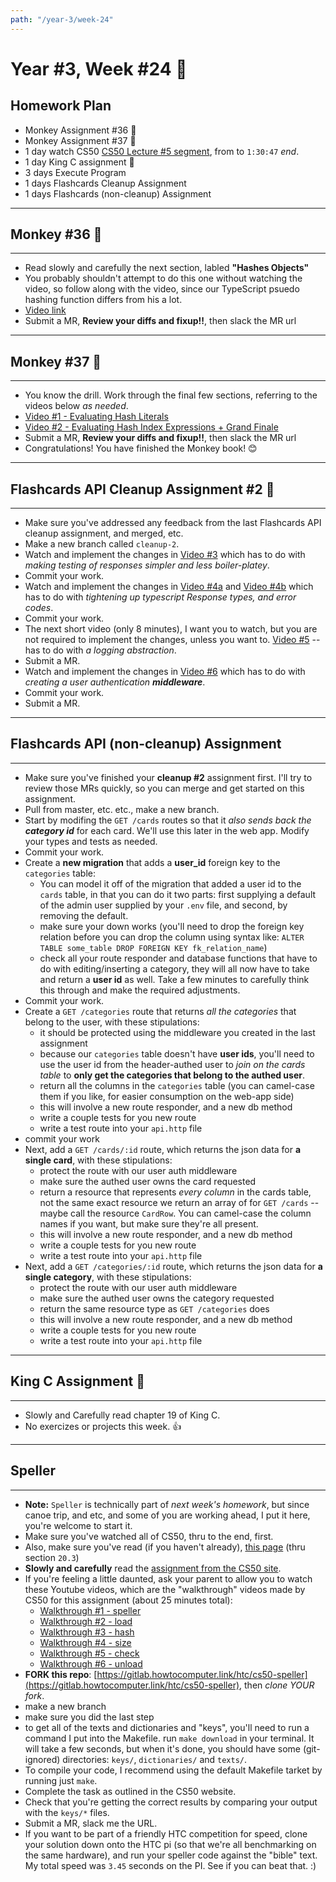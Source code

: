 ```yaml
---
path: "/year-3/week-24"
---
```


# Year #3, Week #24 🥋

## Homework Plan

- Monkey Assignment #36 🐒
- Monkey Assignment #37 🐒
- 1 day watch CS50
  [CS50 Lecture #5 segment](https://htc-viewer.netlify.app/?id=4IrUAqYKjIA),
  from to `1:30:47` _end_.
- 1 day King C assignment 👑
- 3 days Execute Program
- 1 days Flashcards Cleanup Assignment
- 1 days Flashcards (non-cleanup) Assignment

---

## Monkey #36 🐒

---

- Read slowly and carefully the next section, labled **"Hashes Objects"**
- You probably shouldn't attempt to do this one without watching the video, so
  follow along with the video, since our TypeScript psuedo hashing function
  differs from his a lot.
- [Video link](https://flp-assets.nyc3.digitaloceanspaces.com/storage/htc-videos/monkey/46--4.5-object-hash-keys.mp4)
- Submit a MR, **Review your diffs and fixup!!**, then slack the MR url

---

## Monkey #37 🐒

---

- You know the drill. Work through the final few sections, referring to the
  videos below _as needed_.
- [Video #1 - Evaluating Hash Literals](https://flp-assets.nyc3.digitaloceanspaces.com/storage/htc-videos/monkey/47--4.5-eval-hashes.mp4)
- [Video #2 - Evaluating Hash Index Expressions + Grand Finale](https://flp-assets.nyc3.digitaloceanspaces.com/storage/htc-videos/monkey/48--4.5-eval-hash-index-puts.mp4)
- Submit a MR, **Review your diffs and fixup!!**, then slack the MR url
- Congratulations! You have finished the Monkey book! 😊

---

## Flashcards API Cleanup Assignment #2 🧼

---

- Make sure you've addressed any feedback from the last Flashcards API cleanup
  assignment, and merged, etc.
- Make a new branch called `cleanup-2`.
- Watch and implement the changes in
  [Video #3](https://flp-assets.nyc3.digitaloceanspaces.com/storage/htc-videos/flashcards/25--cleanup-response-mock-helpers.mp4)
  which has to do with _making testing of responses simpler and less
  boiler-platey_.
- Commit your work.
- Watch and implement the changes in
  [Video #4a](https://flp-assets.nyc3.digitaloceanspaces.com/storage/htc-videos/flashcards/26--cleanup-response-type-pt1.mp4)
  and
  [Video #4b](https://flp-assets.nyc3.digitaloceanspaces.com/storage/htc-videos/flashcards/27--cleanup-response-type-pt2.mp4)
  which has to do with _tightening up typescript Response types, and error
  codes_.
- Commit your work.
- The next short video (only 8 minutes), I want you to watch, but you are not
  required to implement the changes, unless you want to.
  [Video #5](https://flp-assets.nyc3.digitaloceanspaces.com/storage/htc-videos/flashcards/28--cleanup-logging.mp4)
  -- has to do with _a logging abstraction_.
- Submit a MR.
- Watch and implement the changes in
  [Video #6](https://flp-assets.nyc3.digitaloceanspaces.com/storage/htc-videos/flashcards/29--cleanup-middleware.mp4)
  which has to do with _creating a user authentication **middleware**_.
- Commit your work.
- Submit a MR.

---

## Flashcards API (non-cleanup) Assignment

---

- Make sure you've finished your **cleanup #2** assignment first. I'll try to
  review those MRs quickly, so you can merge and get started on this assignment.
- Pull from master, etc. etc., make a new branch.
- Start by modifing the `GET /cards` routes so that it _also sends back the
  **category id**_ for each card. We'll use this later in the web app. Modify
  your types and tests as needed.
- Commit your work.
- Create a **new migration** that adds a **user_id** foreign key to the
  `categories` table:
  - You can model it off of the migration that added a user id to the `cards`
    table, in that you can do it two parts: first supplying a default of the
    admin user supplied by your `.env` file, and second, by removing the
    default.
  - make sure your down works (you'll need to drop the foreign key relation
    before you can drop the column using syntax like:
    `ALTER TABLE some_table DROP FOREIGN KEY fk_relation_name`)
  - check all your route responder and database functions that have to do with
    editing/inserting a category, they will all now have to take and return a
    **user id** as well. Take a few minutes to carefully think this through and
    make the required adjustments.
- Commit your work.
- Create a `GET /categories` route that returns _all the categories_ that belong
  to the user, with these stipulations:
  - it should be protected using the middleware you created in the last
    assignment
  - because our `categories` table doesn't have **user ids**, you'll need to use
    the user id from the header-authed user to _join on the cards table_ to
    **only get the categories that belong to the authed user**.
  - return all the columns in the `categories` table (you can camel-case them if
    you like, for easier consumption on the web-app side)
  - this will involve a new route responder, and a new db method
  - write a couple tests for you new route
  - write a test route into your `api.http` file
- commit your work
- Next, add a `GET /cards/:id` route, which returns the json data for **a single
  card**, with these stipulations:
  - protect the route with our user auth middleware
  - make sure the authed user owns the card requested
  - return a resource that represents _every column_ in the cards table, not the
    same exact resource we return an array of for `GET /cards` -- maybe call the
    resource `CardRow`. You can camel-case the column names if you want, but
    make sure they're all present.
  - this will involve a new route responder, and a new db method
  - write a couple tests for you new route
  - write a test route into your `api.http` file
- Next, add a `GET /categories/:id` route, which returns the json data for **a
  single category**, with these stipulations:
  - protect the route with our user auth middleware
  - make sure the authed user owns the category requested
  - return the same resource type as `GET /categories` does
  - this will involve a new route responder, and a new db method
  - write a couple tests for you new route
  - write a test route into your `api.http` file

---

## King C Assignment 👑

---

- Slowly and Carefully read chapter 19 of King C.
- No exercizes or projects this week. 👍

---

## Speller

---

- **Note:** `Speller` is technically part of _next week's homework_, but since
  canoe trip, and etc, and some of you are working ahead, I put it here, you're
  welcome to start it.
- Make sure you've watched all of CS50, thru to the end, first.
- Also, make sure you've read (if you haven't already),
  [this page](https://craftinginterpreters.com/hash-tables.html) (thru section
  `20.3`)
- **Slowly and carefully** read the
  [assignment from the CS50 site](https://cs50.harvard.edu/college/2019/fall/psets/5/speller/).
- If you're feeling a little daunted, ask your parent to allow you to watch
  these Youtube videos, which are the "walkthrough" videos made by CS50 for this
  assignment (about 25 minutes total):
  - [Walkthrough #1 - speller](https://htc-viewer.netlify.app/?id=_z57x5PGF4w)
  - [Walkthrough #2 - load](https://htc-viewer.netlify.app/?id=-BX4wLZRwbc)
  - [Walkthrough #3 - hash](https://htc-viewer.netlify.app/?id=mMj9ZmcB6ls)
  - [Walkthrough #4 - size](https://htc-viewer.netlify.app/?id=3cD-_NGTw9A)
  - [Walkthrough #5 - check](https://htc-viewer.netlify.app/?id=qPz_Mr69yE0)
  - [Walkthrough #6 - unload](https://htc-viewer.netlify.app/?id=qkC4l0pUvCk)
- **FORK this repo**:
  [https://gitlab.howtocomputer.link/htc/cs50-speller](https://gitlab.howtocomputer.link/htc/cs50-speller),
  then _clone YOUR fork_.
- make a new branch
- make sure you did the last step
- to get all of the texts and dictionaries and "keys", you'll need to run a
  command I put into the Makefile. run `make download` in your terminal. It will
  take a few seconds, but when it's done, you should have some (git-ignored)
  directories: `keys/`, `dictionaries/` and `texts/`.
- To compile your code, I recommend using the default Makefile tarket by running
  just `make`.
- Complete the task as outlined in the CS50 website.
- Check that you're getting the correct results by comparing your output with
  the `keys/*` files.
- Submit a MR, slack me the URL.
- If you want to be part of a friendly HTC competition for speed, clone your
  solution down onto the HTC pi (so that we're all benchmarking on the same
  hardware), and run your speller code against the "bible" text. My total speed
  was `3.45` seconds on the PI. See if you can beat that. :)
